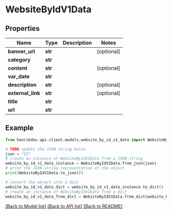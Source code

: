# WebsiteByIdV1Data


## Properties

Name | Type | Description | Notes
------------ | ------------- | ------------- | -------------
**banner_url** | **str** |  | [optional] 
**category** | **str** |  | 
**content** | **str** |  | [optional] 
**var_date** | **str** |  | 
**description** | **str** |  | [optional] 
**external_link** | **str** |  | [optional] 
**title** | **str** |  | 
**url** | **str** |  | 

## Example

```python
from henrikdev-api-client.models.website_by_id_v1_data import WebsiteByIdV1Data

# TODO update the JSON string below
json = "{}"
# create an instance of WebsiteByIdV1Data from a JSON string
website_by_id_v1_data_instance = WebsiteByIdV1Data.from_json(json)
# print the JSON string representation of the object
print(WebsiteByIdV1Data.to_json())

# convert the object into a dict
website_by_id_v1_data_dict = website_by_id_v1_data_instance.to_dict()
# create an instance of WebsiteByIdV1Data from a dict
website_by_id_v1_data_from_dict = WebsiteByIdV1Data.from_dict(website_by_id_v1_data_dict)
```
[[Back to Model list]](../README.md#documentation-for-models) [[Back to API list]](../README.md#documentation-for-api-endpoints) [[Back to README]](../README.md)


